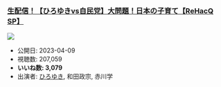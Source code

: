 ### [生配信！【ひろゆきvs自民党】大問題！日本の子育て【ReHacQ SP】](https://www.youtube.com/watch?v=LIBkTZjX_CM)
[![](https://img.youtube.com/vi/LIBkTZjX_CM/sddefault.jpg)](https://www.youtube.com/watch?v=LIBkTZjX_CM)
-   公開日: 2023-04-09
-   視聴数: 207,059
-   **いいね数: 3,079**
-   出演者: [ひろゆき](/rehacq_fan/people/ひろゆき "wikilink"), 和田政宗, 赤川学
